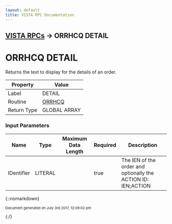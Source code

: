 ```yaml
---
layout: default
title: VISTA RPC Documentation
---
```


## [VISTA RPCs](TableOfContents) &#8594; ORRHCQ DETAIL
# ORRHCQ DETAIL

Returns the text to display for the details of an order.

Property | Value
--- | ---
Label | DETAIL
Routine | [ORRHCQ](http://code.osehra.org/dox/Routine_ORRHCQ_source.html)
Return Type | GLOBAL ARRAY


### Input Parameters

Name | Type | Maximum Data Length | Required | Description
--- | --- | --- | --- | ---
IDentifier | LITERAL |  | true | The IEN of the order and optionally the ACTION ID:  IEN;ACTION



{::nomarkdown} <br/><p style="font-size: 11px">Document generated on July 3rd 2017, 12:09:02 pm</p>{:/}